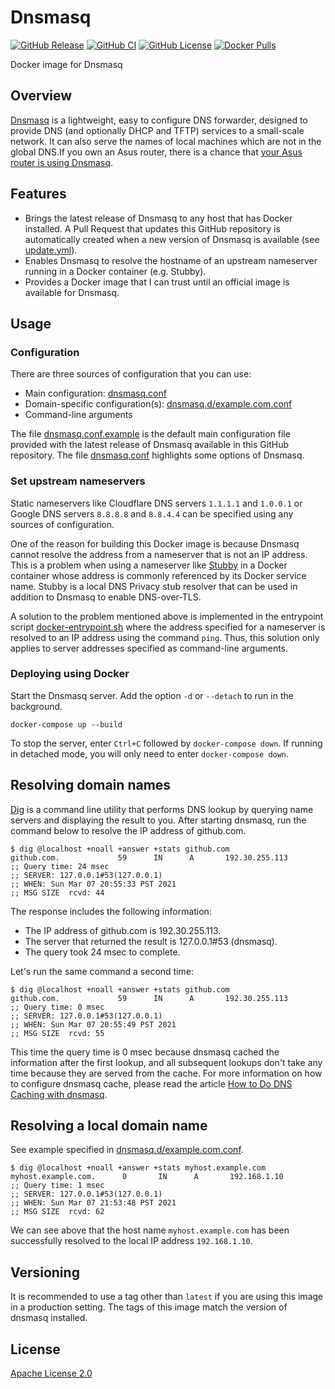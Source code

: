 # Dnsmasq

[![GitHub Release](https://img.shields.io/github/release/tschaffter/dnsmasq.svg?include_prereleases&color=94398d&labelColor=555555&logoColor=ffffff&style=for-the-badge&logo=github)](https://github.com/tschaffter/dnsmasq/releases)
[![GitHub CI](https://img.shields.io/github/workflow/status/tschaffter/dnsmasq/CI.svg?color=94398d&labelColor=555555&logoColor=ffffff&style=for-the-badge&logo=github)](https://github.com/tschaffter/dnsmasq/actions)
[![GitHub License](https://img.shields.io/github/license/tschaffter/dnsmasq.svg?color=94398d&labelColor=555555&logoColor=ffffff&style=for-the-badge&logo=github)](https://github.com/tschaffter/dnsmasq/blob/develop/LICENSE)
[![Docker Pulls](https://img.shields.io/docker/pulls/tschaffter/dnsmasq.svg?color=94398d&labelColor=555555&logoColor=ffffff&style=for-the-badge&label=pulls&logo=docker)](https://hub.docker.com/r/tschaffter/dnsmasq)

Docker image for Dnsmasq

## Overview

[Dnsmasq] is a lightweight, easy to configure DNS forwarder, designed to provide
DNS (and optionally DHCP and TFTP) services to a small-scale network. It can
also serve the names of local machines which are not in the global DNS.If you
own an Asus router, there is a chance that [your Asus router is using Dnsmasq].

## Features

- Brings the latest release of Dnsmasq to any host that has Docker installed. A
  Pull Request that updates this GitHub repository is automatically created when
  a new version of Dnsmasq is available (see
  [update.yml](.github/workflows/update.yml)).
- Enables Dnsmasq to resolve the hostname of an upstream nameserver running in a
  Docker container (e.g. Stubby).
- Provides a Docker image that I can trust until an official image is available
  for Dnsmasq.

## Usage

### Configuration

There are three sources of configuration that you can use:

- Main configuration: [dnsmasq.conf](dnsmasq.conf)
- Domain-specific configuration(s): [dnsmasq.d/example.com.conf](dnsmasq.d/example.com.conf)
- Command-line arguments

The file [dnsmasq.conf.example](dnsmasq.conf.example) is the default main
configuration file provided with the latest release of Dnsmasq available in this
GitHub repository. The file [dnsmasq.conf](dnsmasq.conf) highlights some options
of Dnsmasq.

### Set upstream nameservers

Static nameservers like Cloudflare DNS servers `1.1.1.1` and `1.0.0.1` or Google
DNS servers `8.8.8.8` and `8.8.4.4` can be specified using any sources of
configuration.

One of the reason for building this Docker image is because Dnsmasq cannot
resolve the address from a nameserver that is not an IP address. This is a
problem when using a nameserver like [Stubby] in a Docker container whose
address is commonly referenced by its Docker service name. Stubby is a local DNS
Privacy stub resolver that can be used in addition to Dnsmasq to enable
DNS-over-TLS.

A solution to the problem mentioned above is implemented in the entrypoint
script [docker-entrypoint.sh](docker-entrypoint.sh) where the address specified
for a nameserver is resolved to an IP address using the command `ping`. Thus,
this solution only applies to server addresses specified as command-line
arguments.

### Deploying using Docker

Start the Dnsmasq server. Add the option `-d` or `--detach` to run in the
background.

    docker-compose up --build

To stop the server, enter `Ctrl+C` followed by `docker-compose down`. If running
in detached mode, you will only need to enter `docker-compose down`.

## Resolving domain names

[Dig] is a command line utility that performs DNS lookup by querying name
servers and displaying the result to you. After starting dnsmasq, run the
command below to resolve the IP address of github.com.

```console
$ dig @localhost +noall +answer +stats github.com
github.com.             59      IN      A       192.30.255.113
;; Query time: 24 msec
;; SERVER: 127.0.0.1#53(127.0.0.1)
;; WHEN: Sun Mar 07 20:55:33 PST 2021
;; MSG SIZE  rcvd: 44
```

The response includes the following information:

- The IP address of github.com is 192.30.255.113.
- The server that returned the result is 127.0.0.1#53 (dnsmasq).
- The query took 24 msec to complete.

Let's run the same command a second time:

```console
$ dig @localhost +noall +answer +stats github.com
github.com.             59      IN      A       192.30.255.113
;; Query time: 0 msec
;; SERVER: 127.0.0.1#53(127.0.0.1)
;; WHEN: Sun Mar 07 20:55:49 PST 2021
;; MSG SIZE  rcvd: 55
```

This time the query time is 0 msec because dnsmasq cached the information after
the first lookup, and all subsequent lookups don't take any time because they
are served from the cache. For more information on how to configure dnsmasq
cache, please read the article [How to Do DNS Caching with dnsmasq].

## Resolving a local domain name

See example specified in
[dnsmasq.d/example.com.conf](dnsmasq.d/example.com.conf).

```console
$ dig @localhost +noall +answer +stats myhost.example.com
myhost.example.com.      0       IN      A       192.168.1.10
;; Query time: 1 msec
;; SERVER: 127.0.0.1#53(127.0.0.1)
;; WHEN: Sun Mar 07 21:53:48 PST 2021
;; MSG SIZE  rcvd: 62
```

We can see above that the host name `myhost.example.com` has been successfully
resolved to the local IP address `192.168.1.10`.

## Versioning

It is recommended to use a tag other than `latest` if you are using this image
in a production setting. The tags of this image match the version of dnsmasq
installed.

## License

[Apache License 2.0]

<!-- Links -->

[Dnsmasq]: https://thekelleys.org.uk/gitweb/?p=dnsmasq.git;a=summary
[your Asus router is using Dnsmasq]: https://unfinishedbitness.info/2015/05/26/asuswrt-finalized-setup/
[Stubby]: https://github.com/getdnsapi/stubby
[Dig]: https://en.wikipedia.org/wiki/Dig_(command)

[Stubby server]: https://github.com/tschaffter/stubby
[How to Do DNS Caching with dnsmasq]: https://netbeez.net/blog/linux-dns-caching-dnsmasq/
[Apache License 2.0]: https://github.com/nlpsandbox/date-annotator-example/blob/main/LICENSE
